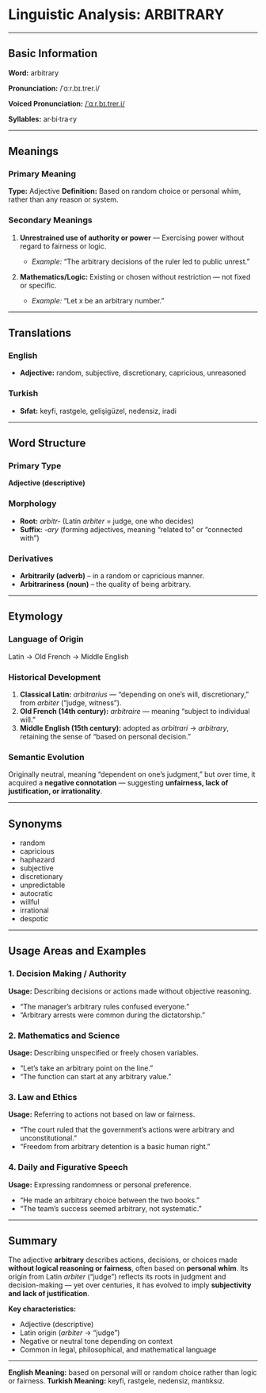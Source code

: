 # Linguistic Analysis: ARBITRARY

---

## Basic Information

**Word:** arbitrary

**Pronunciation:** /ˈɑːr.bɪ.trer.i/

**Voiced Pronunciation:** [/ˈɑːr.bɪ.trer.i/](https://www.youtube.com/watch?v=dWN77NYnsSg)

**Syllables:** ar·bi·tra·ry

---

## Meanings

### Primary Meaning

**Type:** Adjective
**Definition:** Based on random choice or personal whim, rather than any reason or system.

### Secondary Meanings

1. **Unrestrained use of authority or power** — Exercising power without regard to fairness or logic.

   - _Example:_ “The arbitrary decisions of the ruler led to public unrest.”

2. **Mathematics/Logic:** Existing or chosen without restriction — not fixed or specific.

   - _Example:_ “Let x be an arbitrary number.”

---

## Translations

### English

- **Adjective:** random, subjective, discretionary, capricious, unreasoned

### Turkish

- **Sıfat:** keyfi, rastgele, gelişigüzel, nedensiz, iradi

---

## Word Structure

### Primary Type

**Adjective (descriptive)**

### Morphology

- **Root:** _arbitr-_ (Latin _arbiter_ = judge, one who decides)
- **Suffix:** _-ary_ (forming adjectives, meaning “related to” or “connected with”)

### Derivatives

- **Arbitrarily (adverb)** – in a random or capricious manner.
- **Arbitrariness (noun)** – the quality of being arbitrary.

---

## Etymology

### Language of Origin

Latin → Old French → Middle English

### Historical Development

1. **Classical Latin:** _arbitrarius_ — “depending on one’s will, discretionary,” from _arbiter_ (“judge, witness”).
2. **Old French (14th century):** _arbitraire_ — meaning “subject to individual will.”
3. **Middle English (15th century):** adopted as _arbitrari_ → _arbitrary_, retaining the sense of “based on personal decision.”

### Semantic Evolution

Originally neutral, meaning “dependent on one’s judgment,” but over time, it acquired a **negative connotation** — suggesting **unfairness, lack of justification, or irrationality**.

---

## Synonyms

- random
- capricious
- haphazard
- subjective
- discretionary
- unpredictable
- autocratic
- willful
- irrational
- despotic

---

## Usage Areas and Examples

### 1. **Decision Making / Authority**

**Usage:** Describing decisions or actions made without objective reasoning.

- “The manager’s arbitrary rules confused everyone.”
- “Arbitrary arrests were common during the dictatorship.”

### 2. **Mathematics and Science**

**Usage:** Describing unspecified or freely chosen variables.

- “Let’s take an arbitrary point on the line.”
- “The function can start at any arbitrary value.”

### 3. **Law and Ethics**

**Usage:** Referring to actions not based on law or fairness.

- “The court ruled that the government’s actions were arbitrary and unconstitutional.”
- “Freedom from arbitrary detention is a basic human right.”

### 4. **Daily and Figurative Speech**

**Usage:** Expressing randomness or personal preference.

- “He made an arbitrary choice between the two books.”
- “The team’s success seemed arbitrary, not systematic.”

---

## Summary

The adjective **arbitrary** describes actions, decisions, or choices made **without logical reasoning or fairness**, often based on **personal whim**. Its origin from Latin _arbiter_ (“judge”) reflects its roots in judgment and decision-making — yet over centuries, it has evolved to imply **subjectivity and lack of justification**.

**Key characteristics:**

- Adjective (descriptive)
- Latin origin (_arbiter_ → “judge”)
- Negative or neutral tone depending on context
- Common in legal, philosophical, and mathematical language

---

**English Meaning:** based on personal will or random choice rather than logic or fairness.
**Turkish Meaning:** keyfi, rastgele, nedensiz, mantıksız.
